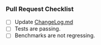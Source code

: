 ### Pull Request Checklist

- [ ] Update [ChangeLog.md](https://github.com/adjoint-io/galois-field/blob/master/ChangeLog.md)
- [ ] Tests are passing.
- [ ] Benchmarks are not regressing.
